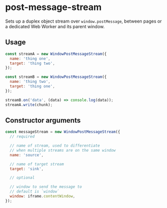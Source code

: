# post-message-stream

Sets up a duplex object stream over `window.postMessage`, between pages or a dedicated Web Worker and its parent window.

## Usage

```javascript
const streamA = new WindowPostMessageStream({
  name: 'thing one',
  target: 'thing two',
});

const streamB = new WindowPostMessageStream({
  name: 'thing two',
  target: 'thing one',
});

streamB.on('data', (data) => console.log(data));
streamA.write(chunk);
```

## Constructor arguments

```javascript
const messageStream = new WindowPostMessageStream({
  // required

  // name of stream, used to differentiate
  // when multiple streams are on the same window
  name: 'source',

  // name of target stream
  target: 'sink',

  // optional

  // window to send the message to
  // default is `window`
  window: iframe.contentWindow,
});
```
